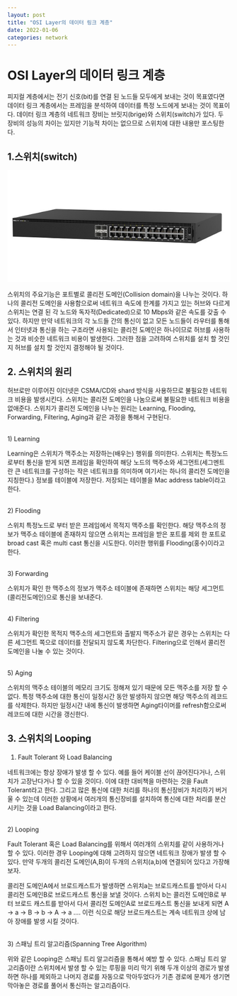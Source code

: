 ```yaml
---
layout: post
title: "OSI Layer의 데이터 링크 계층"
date: 2022-01-06
categories: network
---
```


# OSI Layer의 데이터 링크 계층

피지컬 계층에서는 전기 신호(bit)를 연결 된 노드들 모두에게 보내는 것이 목표였다면 데이터 링크 계층에서는 프레임을 분석하여 데이터를 특정 노드에게 보내는 것이 목표이다. 데이터 링크 계층의 네트워크 장비는 브릿지(brige)와 스위치(switch)가 있다. 두 장비의 성능의 차이는 있지만 기능적 차이는 없으므로 스위치에 대한 내용만 포스팅한다.

## 1.스위치(switch)

![network-03-01](/public/images/network-03-01.jpeg)

스위치의 주요기능은 포트별로 콜리전 도메인(Collision domain)을 나누는 것이다. 하나의 콜리전 도메인을 사용함으로써 네트워크 속도에 한계를 가지고 있는 허브와 다르게 스위치는 연결 된 각 노드와 독자적(Dedicated)으로 10 Mbps와 같은 속도를 갖출 수 있다. 하지만 만약 네트워크의 각 노드들 간의 통신이 없고 모든 노드들이 라우터를 통해서 인터넷과 통신을 하는 구조라면 사용되는 콜리전 도메인은 하나이므로 허브를 사용하는 것과 비슷한 네트워크 비용이 발생한다. 그러한 점을 고려하여 스위치를 설치 할 것인지 허브를 설치 할 것인지 결정해야 될 것이다.

## 2. 스위치의 원리

허브로만 이루어진 이더넷은 CSMA/CD와 shard 방식을 사용하므로 불필요한 네트워크 비용을 발생시킨다. 스위치는 콜리전 도메인을 나눔으로써 불필요한 네트워크 비용을 없애준다. 스위치가 콜리전 도메인을 나누는 원리는 Learning, Flooding, Forwarding, Filtering, Aging과 같은 과정을 통해서 구현된다. 

<br>
1) Learning

Learning은 스위치가 맥주소는 저장하는(배우는) 행위를 의미한다. 스위치는 특정노드로부터 통신을 받게 되면 프레임을 확인하여 해당 노드의 맥주소와 세그먼트(세그멘트란 큰 네트워크를 구성하는 작은 네트워크를 의미하며 여기서는 하나의 콜리전 도메인을 지칭한다.) 정보를 테이블에 저장한다. 저장되는 테이블을 Mac address table이라고 한다.

<br>
2) Flooding

스위치 특정노드로 부터 받은 프레임에서 목적지 맥주소를 확인한다. 해당 맥주소의 정보가 맥주소 테이블에 존재하지 않으면 스위치는 프레임을 받은 포트를 제외 한 포트로 broad cast 혹은 multi cast 통신을 시도한다. 이러한 행위를 Flooding(홍수)이라고 한다.

<br>
3) Forwarding

스위치가 확인 한 맥주소의 정보가 맥주소 테이블에 존재하면 스위치는 해당 세그먼트(콜리전도메인)으로 통신을 보내준다.

<br>
4) Filtering

스위치가 확인한 목적지 맥주소의 세그먼트와 출발지 맥주소가 같은 경우는 스위치는 다른 세그먼트 쪽으로 데이터를 전달되지 않도록 차단한다. Filtering으로 인해서 콜리전도메인을 나눌 수 있는 것이다.

<br>
5) Aging

스위치의 맥주소 테이블의 메모리 크기도 정해져 있기 때문에 모든 맥주소를 저장 할 수 없다. 특정 맥주소에 대한 통신이 일정시간 동안 발생하지 않으면 해당 맥주소의 레코드를 삭제한다. 하지만 일정시간 내에 통신이 발생하면 Aging타이머를 refresh함으로써 레코드에 대한 시간을 갱신한다. 

## 3. 스위치의 Looping

1) Fault Tolerant 와 Load Balancing

네트워크에는 항상 장애가 발생 할 수 있다. 예를 들어 케이블 선이 끊어진다거나, 스위치가 고장난다거나 할 수 있을 것이다. 이에 대한 대비책을 마련하는 것을 Fault Tolerant라고 한다. 그리고 많은 통신에 대한 처리를 하나의 통신장비가 처리하기 버거울 수 있는데 이러한 상황에서 여러개의 통신장비를 설치하여 통신에 대한 처리를 분산시키는 것을 Load Balancing이라고 한다.

<br>
2) Looping

Fault Tolerant 혹은 Load Balancing를 위해서 여러개의 스위치를 같이 사용하거나 할 수 있다. 이러한 경우 Looping에 대해 고려하지 않으면 네트워크 장애가 발생 할 수 있다. 만약 두개의 콜리전 도메인(A,B)이 두개의 스위치(a,b)에 연결되어 있다고 가장해보자. 

콜리전 도메인A에서 브로드캐스트가 발생하면 스위치a는 브로드캐스트를 받아서 다시 콜리전 도메인B로 브로드캐스트 통신을 보낼 것이다. 스위치 b는 콜리전 도메인B로 부터 브로드 캐스트를 받아서 다서 콜리전 도메인A로 브로드캐스트 통신을 보내게 되면 A -> a -> B -> b -> A -> a .... 이런 식으로 해당 브로드캐스트는 계속 네트워크 상에 남아 장애를 발생 시킬 것이다.

<br>
3) 스패닝 트리 알고리즘(Spanning Tree Algorithm)

위와 같은 Looping은 스패닝 트리 알고리즘을 통해서 예방 할 수 있다. 스패닝 트리 알고리즘이란 스위치에서 발생 할 수 있는 루핑을 미리 막기 위해 두개 이상의 경로가 발생하면 하나를 제외하고 나머지 경로를 자동으로 막아두었다가 기존 경로에 문제가 생기면 막아놓은 경로를 풀어서 통신하는 알고리즘이다.
